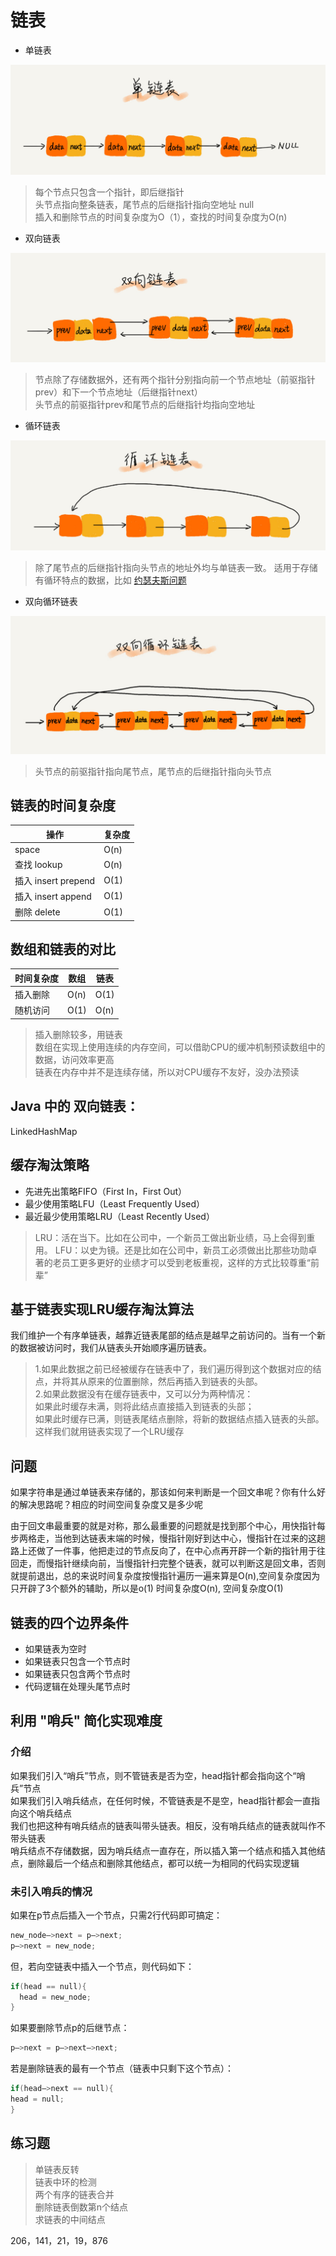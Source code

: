 # 链表

- 单链表

![](./linked_list/1.jpg)

>每个节点只包含一个指针，即后继指针  
头节点指向整条链表，尾节点的后继指针指向空地址 null  
插入和删除节点的时间复杂度为O（1），查找的时间复杂度为O(n)  

- 双向链表

![](./linked_list/2.jpg)

>节点除了存储数据外，还有两个指针分别指向前一个节点地址（前驱指针prev）和下一个节点地址（后继指针next）  
头节点的前驱指针prev和尾节点的后继指针均指向空地址

- 循环链表

![](./linked_list/3.jpg)

>除了尾节点的后继指针指向头节点的地址外均与单链表一致。
适用于存储有循环特点的数据，比如 [约瑟夫斯问题](https://zh.wikipedia.org/wiki/约瑟夫斯问题)

- 双向循环链表

![](./linked_list/4.jpg)

>头节点的前驱指针指向尾节点，尾节点的后继指针指向头节点

## 链表的时间复杂度

|  操作   | 复杂度 |
|  ----  | ---- |
|  space  | O(n) |
|  查找 lookup  | O(n) |
|  插入 insert prepend | O(1) |
|  插入 insert append | O(1) |
|  删除 delete | O(1) |

## 数组和链表的对比

| 时间复杂度 | 数组 | 链表 |
| ---- | ---- | ---- |
| 插入删除 | O(n) | O(1) |
| 随机访问 | O(1) | O(n) |

>插入删除较多，用链表  
数组在实现上使用连续的内存空间，可以借助CPU的缓冲机制预读数组中的数据，访问效率更高  
链表在内存中并不是连续存储，所以对CPU缓存不友好，没办法预读  

## Java 中的 双向链表：

  LinkedHashMap

## 缓存淘汰策略

- 先进先出策略FIFO（First In，First Out）
- 最少使用策略LFU（Least Frequently Used）
- 最近最少使用策略LRU（Least Recently Used）

>LRU：活在当下。比如在公司中，一个新员工做出新业绩，马上会得到重用。
LFU：以史为镜。还是比如在公司中，新员工必须做出比那些功勋卓著的老员工更多更好的业绩才可以受到老板重视，这样的方式比较尊重“前辈”

## 基于链表实现LRU缓存淘汰算法

我们维护一个有序单链表，越靠近链表尾部的结点是越早之前访问的。当有一个新的数据被访问时，我们从链表头开始顺序遍历链表。

>1.如果此数据之前已经被缓存在链表中了，我们遍历得到这个数据对应的结点，并将其从原来的位置删除，然后再插入到链表的头部。  
2.如果此数据没有在缓存链表中，又可以分为两种情况：  
如果此时缓存未满，则将此结点直接插入到链表的头部；  
如果此时缓存已满，则链表尾结点删除，将新的数据结点插入链表的头部。  
这样我们就用链表实现了一个LRU缓存  


## 问题 

如果字符串是通过单链表来存储的，那该如何来判断是一个回文串呢？你有什么好的解决思路呢？相应的时间空间复杂度又是多少呢

由于回文串最重要的就是对称，那么最重要的问题就是找到那个中心，用快指针每步两格走，当他到达链表末端的时候，慢指针刚好到达中心，慢指针在过来的这趟路上还做了一件事，他把走过的节点反向了，在中心点再开辟一个新的指针用于往回走，而慢指针继续向前，当慢指针扫完整个链表，就可以判断这是回文串，否则就提前退出，总的来说时间复杂度按慢指针遍历一遍来算是O(n),空间复杂度因为只开辟了3个额外的辅助，所以是o(1) 
时间复杂度O(n), 空间复杂度O(1)

## 链表的四个边界条件

- 如果链表为空时
- 如果链表只包含一个节点时
- 如果链表只包含两个节点时
- 代码逻辑在处理头尾节点时


## 利用 "哨兵" 简化实现难度

###  介绍

如果我们引入“哨兵”节点，则不管链表是否为空，head指针都会指向这个“哨兵”节点  
如果我们引入哨兵结点，在任何时候，不管链表是不是空，head指针都会一直指向这个哨兵结点  
我们也把这种有哨兵结点的链表叫带头链表。相反，没有哨兵结点的链表就叫作不带头链表  
哨兵结点不存储数据，因为哨兵结点一直存在，所以插入第一个结点和插入其他结点，删除最后一个结点和删除其他结点，都可以统一为相同的代码实现逻辑  

###  未引入哨兵的情况

如果在p节点后插入一个节点，只需2行代码即可搞定：

```c++
new_node—>next = p—>next;
p—>next = new_node;
```

但，若向空链表中插入一个节点，则代码如下：

```c++
if(head == null){
  head = new_node;
}
```

如果要删除节点p的后继节点：

```c++
p—>next = p—>next—>next;
```

若是删除链表的最有一个节点（链表中只剩下这个节点）：

```c++
if(head—>next == null){
head = null;
}
```

## 练习题

>单链表反转  
链表中环的检测  
两个有序的链表合并  
删除链表倒数第n个结点  
求链表的中间结点 

206，141，21，19，876


